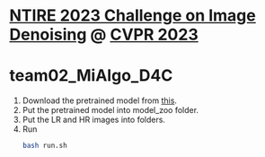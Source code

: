 # [NTIRE 2023 Challenge on Image Denoising](https://cvlai.net/ntire/2023/) @ [CVPR 2023](https://cvpr2023.thecvf.com/)



# team02_MiAlgo_D4C

1. Download the pretrained model from [this](https://drive.google.com/file/d/1w0s_0u7TAhCd-ASMlZssTQeR2OJMPCR2/view?usp=share_link).
2. Put the pretrained model into model_zoo folder.
3. Put the LR and HR images into folders.
4. Run
    ```bash
    bash run.sh
    ```


